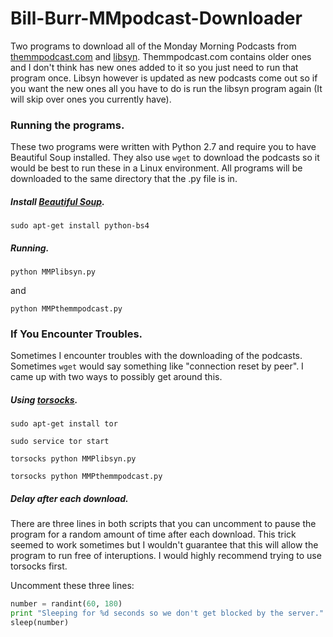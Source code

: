 # Bill-Burr-MMpodcast-Downloader

Two programs to download all of the Monday Morning Podcasts from [themmpodcast.com](http://themmpodcast.com/audio/) and [libsyn](http://billburr.libsyn.com/).  Themmpodcast.com contains older ones and I don't think has new ones added to it so you just need to run that program once.  Libsyn however is updated as new podcasts come out so if you want the new ones all you have to do is run the libsyn program again (It will skip over ones you currently have).  

### Running the programs.

These two programs were written with Python 2.7 and require you to have Beautiful Soup installed.  They also use `wget` to download the podcasts so it would be best to run these in a Linux environment.  All programs will be downloaded to the same directory that the .py file is in.

##### Install [Beautiful Soup](http://www.crummy.com/software/BeautifulSoup/bs4/doc/#installing-beautiful-soup).

`sudo apt-get install python-bs4`

##### Running.

`python MMPlibsyn.py`

and

`python MMPthemmpodcast.py`

### If You Encounter Troubles.

Sometimes I encounter troubles with the downloading of the podcasts.  Sometimes `wget` would say something like "connection reset by peer".  I came up with two ways to possibly get around this.

##### Using [torsocks](https://github.com/dgoulet/torsocks).

`sudo apt-get install tor`

`sudo service tor start`

`torsocks python MMPlibsyn.py`

`torsocks python MMPthemmpodcast.py`

##### Delay after each download.

There are three lines in both scripts that you can uncomment to pause the program for a random amount of time after each download.  This trick seemed to work sometimes but I wouldn't guarantee that this will allow the program to run free of interuptions.  I would highly recommend trying to use torsocks first.  

Uncomment these three lines:

```python
number = randint(60, 180)
print "Sleeping for %d seconds so we don't get blocked by the server." % number
sleep(number)
```

